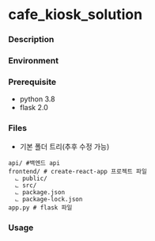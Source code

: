 # cafe_kiosk_solution

### Description


### Environment

### Prerequisite
* python 3.8
* flask 2.0


### Files

* 기본 폴더 트리(추후 수정 가능)
```
api/ #백엔드 api
frontend/ # create-react-app 프로젝트 파일
  ⨽ public/
  ⨽ src/
  ⨽ package.json
  ⨽ package-lock.json
app.py # flask 파일
```

### Usage
